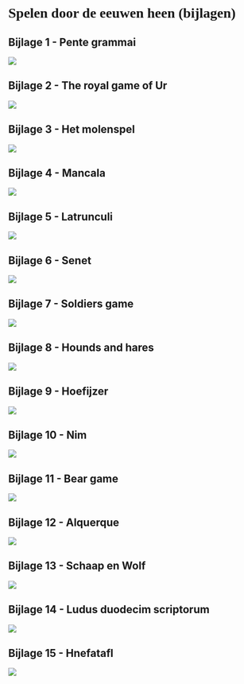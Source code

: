 # Spelen door de eeuwen heen (bijlagen)

<style>
  @import url('https://fonts.googleapis.com/css2?family=Petit+Formal+Script&display=swap');
  h1 {
    font-family: "Petit Formal Script", serif;
  }

  h1 a {
    color: inherit;
  }
</style>

## Bijlage 1 - Pente grammai

<img src="https://docs.google.com/drawings/d/e/2PACX-1vQHgnihBQdbFLiPuHc2eRvAFXUtjQOVxVH3DJzTFDRMRKbh5i9hpDpzaoYQk42h6SLGrjn37J53Jpce/pub?w=1440&amp;h=1080">

## Bijlage 2 - The royal game of Ur

<img src="https://docs.google.com/drawings/d/e/2PACX-1vR6djlwTxCtIGKMoNfKe8Hsx6RAgGVsxhxzt2KbQr_Xf8OaOPr_Vy182BcqYd4gIDHB4Lfu1DRqTMkT/pub?w=1440&amp;h=1080">

## Bijlage 3 - Het molenspel

<img src="https://docs.google.com/drawings/d/e/2PACX-1vQYYqv4PIGqwN9tQOnq_TzHIlxDPSqTD8jSUq0oNRrZmcSSTyMUDFGRHvR08NiOR0E973UxMyjF-wu1/pub?w=1440&amp;h=1080">

## Bijlage 4 - Mancala

<img src="https://docs.google.com/drawings/d/e/2PACX-1vR9Dj-wkwIolP20x-3RW9Zq6BkaV6Zu6EyLw6i5vUTPukwOxdZgXGfNdgua68iJdl2WuIyq2aZJPx2_/pub?w=1440&amp;h=1080">

## Bijlage 5 - Latrunculi

<img src="https://docs.google.com/drawings/d/e/2PACX-1vTCn4D2bQdwVt9zSwLNpb8qC35mN5AaXnjZfGqdPktOXgY5yaoGG0kXiYpXY1p4Zu3itq5qOnfiWyOE/pub?w=1440&amp;h=1080">

## Bijlage 6 - Senet

<img src="https://docs.google.com/drawings/d/e/2PACX-1vTsItlJ-C5fOKdZGdTv-3TNyMzY1oXPSTLhPAOqAIGNYMTxmskTSo4s3UwofJC9d8RpQrzuMAB6T113/pub?w=1440&amp;h=1080">

## Bijlage 7 - Soldiers game

<img src="https://docs.google.com/drawings/d/e/2PACX-1vTqTBvzI2_tEV-XDPC5LXdsGEnT6oru19RDVaIewP2075Es4wrnmjfyslDwKXNvuOSi5TKtwu5eCbN8/pub?w=1440&amp;h=1080">

## Bijlage 8 - Hounds and hares

<img src="https://docs.google.com/drawings/d/e/2PACX-1vTb4fowDvlCcNhK3Cvlzq2dZHSKkYhtTzjHx7Ae0MFDiG8nDx0CWMEbRtwI-l-kFz65tYsq7YrfLWq3/pub?w=1440&amp;h=1080">

## Bijlage 9 - Hoefijzer

<img src="https://docs.google.com/drawings/d/e/2PACX-1vTj7vDklb3J25utriODk50vaz1RgEbOgl_iB_qoFnfu1_XNT7UYPc2LA5o-gQRhQ1diYWotyl2BbyZi/pub?w=1440&amp;h=1080">

## Bijlage 10 - Nim

<img src="https://docs.google.com/drawings/d/e/2PACX-1vTl1DeuLunPayXllPUnahVk4eBwH3q5xmEA9ubBv0udQQ1Wl4nJGcq1rLGj2JUEGskeH9-vv22Lgn-1/pub?w=1440&amp;h=1080">

## Bijlage 11 - Bear game

<img src="https://docs.google.com/drawings/d/e/2PACX-1vTgl8i71DJlhfRMf31_WeTMpecIutyRSQPq37JbtpzHLDCEobU-ffssIz9_NTYR304PDHgpcFbGgzKv/pub?w=1440&amp;h=1080">

## Bijlage 12 - Alquerque

<img src="https://docs.google.com/drawings/d/e/2PACX-1vTqjj8JZB6RHrsOkEoTlVjFYjx9tn_NzmRmQPGNZ1_KMHwmMubOysuS3TGsXdXWLOVjhjkXu2vI58Ue/pub?w=1440&amp;h=1080">

## Bijlage 13 - Schaap en Wolf

<img src="https://docs.google.com/drawings/d/e/2PACX-1vSzlwObYczCGE8VJc_jxq9dLlM50hWbxNqamO1h0jRhaqdpVfYOGnptehDHrE-6fnq8JT8wUItrEQLA/pub?w=1440&amp;h=1080">

## Bijlage 14 - Ludus duodecim scriptorum

<img src="https://docs.google.com/drawings/d/e/2PACX-1vRGvG9mzvA_vtR95zhDC2HqCUMu9adsPR1psMyvD7oxtEQHXRMS2pvFgVh-QCNWWYugA36Iiq0xvFms/pub?w=1440&amp;h=1080">

## Bijlage 15 - Hnefatafl

<img src="https://docs.google.com/drawings/d/e/2PACX-1vTPpvv8xVjyRh0RCovzOB00z1o8yFVmOCd_bQuwqH8ZksKxP-0jSslfBzw5swOgJoEhFv28VjfT9i9I/pub?w=1440&amp;h=1080">
